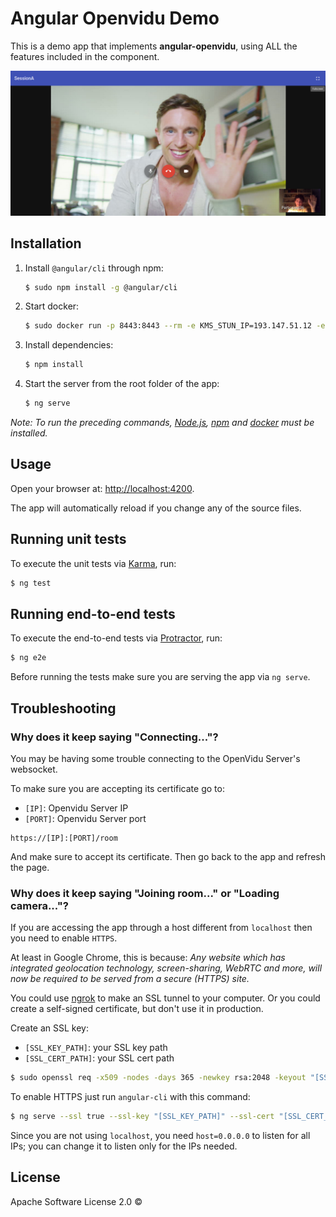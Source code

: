 # Angular Openvidu Demo

This is a demo app that implements **angular-openvidu**, using ALL the features included in the component.

<p align="center"><img src="https://github.com/alxhotel/angular-openvidu/blob/master/docs/screenshots/app.png?raw=true"/></p>

## Installation

1. Install `@angular/cli` through npm:

	```bash
	$ sudo npm install -g @angular/cli
	```

2. Start docker:

	```bash
	$ sudo docker run -p 8443:8443 --rm -e KMS_STUN_IP=193.147.51.12 -e KMS_STUN_PORT=3478 openvidu/openvidu-server-kms
	```

3. Install dependencies:

	```bash
	$ npm install
	```

4. Start the server from the root folder of the app:

	```bash
	$ ng serve
	```

*Note: To run the preceding commands, [Node.js](http://nodejs.org), [npm](https://npmjs.com) and [docker](https://www.docker.com/) must be installed.*

## Usage

Open your browser at: [http://localhost:4200](http://localhost:4200).

The app will automatically reload if you change any of the source files.

## Running unit tests

To execute the unit tests via [Karma](https://karma-runner.github.io), run:

```sh
$ ng test
```

## Running end-to-end tests

To execute the end-to-end tests via [Protractor](http://www.protractortest.org/), run:

```sh
$ ng e2e
```

Before running the tests make sure you are serving the app via `ng serve`.

## Troubleshooting

### Why does it keep saying "Connecting..."?

You may be having some trouble connecting to the OpenVidu Server's websocket.

To make sure you are accepting its certificate go to:

- `[IP]`: Openvidu Server IP
- `[PORT]`: Openvidu Server port

```
https://[IP]:[PORT]/room
```

And make sure to accept its certificate. Then go back to the app and refresh the page.

### Why does it keep saying "Joining room..." or "Loading camera..."?

If you are accessing the app through a host different from `localhost` then you need to enable `HTTPS`.

At least in Google Chrome, this is because: *Any website which has integrated geolocation technology, screen-sharing, WebRTC and more, will now be required
 to be served from a secure (HTTPS) site.*

You could use [ngrok](https://ngrok.com/) to make an SSL tunnel to your computer. Or you could create a self-signed certificate,
but don't use it in production.

Create an SSL key:

- `[SSL_KEY_PATH]`: your SSL key path
- `[SSL_CERT_PATH]`: your SSL cert path

```bash
$ sudo openssl req -x509 -nodes -days 365 -newkey rsa:2048 -keyout "[SSL_KEY_PATH]" -out "[SSL_CERT_PATH]"
```

To enable HTTPS just run `angular-cli` with this command:

```bash
$ ng serve --ssl true --ssl-key "[SSL_KEY_PATH]" --ssl-cert "[SSL_CERT_PATH]" --host=0.0.0.0
```

Since you are not using `localhost`, you need `host=0.0.0.0` to listen for all IPs; you can change it to listen only for the IPs needed.

## License

Apache Software License 2.0 ©
